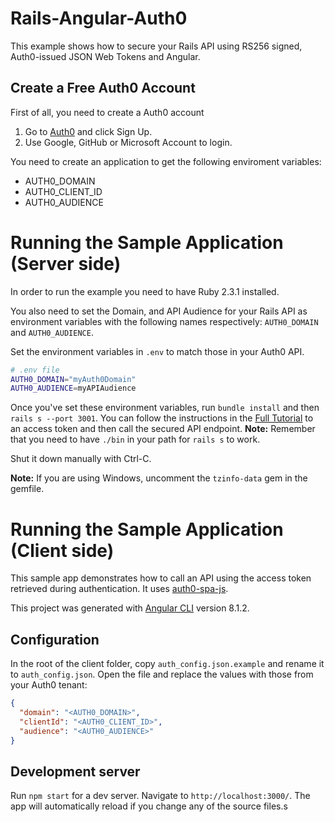 # Rails-Angular-Auth0

This example shows how to secure your Rails API using RS256 signed, Auth0-issued JSON Web Tokens and Angular.

## Create a Free Auth0 Account

First of all, you need to create a Auth0 account

1. Go to [Auth0](https://auth0.com/signup) and click Sign Up.
2. Use Google, GitHub or Microsoft Account to login.

You need to create an application to get the following enviroment variables:
- AUTH0_DOMAIN
- AUTH0_CLIENT_ID
- AUTH0_AUDIENCE

# Running the Sample Application (Server side)

In order to run the example you need to have Ruby 2.3.1 installed.

You also need to set the Domain, and API Audience for your Rails API as environment variables with the following names respectively: `AUTH0_DOMAIN` and `AUTH0_AUDIENCE`.

Set the environment variables in `.env` to match those in your Auth0 API.

````bash
# .env file
AUTH0_DOMAIN="myAuth0Domain"
AUTH0_AUDIENCE=myAPIAudience
````
Once you've set these environment variables, run `bundle install` and then `rails s --port 3001`. You can follow the instructions in the [Full Tutorial](https://auth0.com/docs/quickstart/backend/rails/01-authentication-RS256) to an access token and then call the secured API endpoint.
__Note:__ Remember that you need to have `./bin` in your path for `rails s` to work.

Shut it down manually with Ctrl-C.

__Note:__ If you are using Windows, uncomment the `tzinfo-data` gem in the gemfile.

# Running the Sample Application (Client side)

This sample app demonstrates how to call an API using the access token retrieved during authentication. It uses [auth0-spa-js](https://github.com/auth0/auth0-spa-js).

This project was generated with [Angular CLI](https://github.com/angular/angular-cli) version 8.1.2.

## Configuration

In the root of the client folder, copy `auth_config.json.example` and rename it to `auth_config.json`. Open the file and replace the values with those from your Auth0 tenant:

```json
{
  "domain": "<AUTH0_DOMAIN>",
  "clientId": "<AUTH0_CLIENT_ID>",
  "audience": "<AUTH0_AUDIENCE>"
}
```

## Development server

Run `npm start` for a dev server. Navigate to `http://localhost:3000/`. The app will automatically reload if you change any of the source files.s
